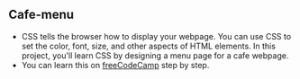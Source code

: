 ## Cafe-menu

* CSS tells the browser how to display your webpage. You can use CSS to set the color, font, size, and other aspects of HTML elements. In this project, you'll learn CSS by designing a menu page for a cafe webpage.
* You can learn this on [freeCodeCamp](https://www.freecodecamp.org/) step by step.
